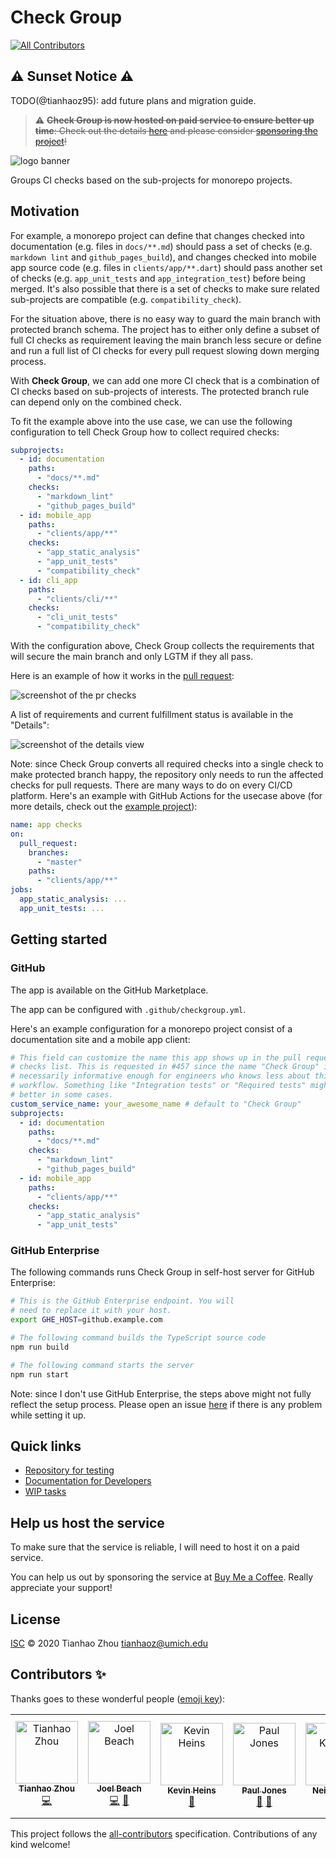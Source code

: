 # Check Group
<!-- ALL-CONTRIBUTORS-BADGE:START - Do not remove or modify this section -->
[![All Contributors](https://img.shields.io/badge/all_contributors-6-orange.svg?style=flat-square)](#contributors-)
<!-- ALL-CONTRIBUTORS-BADGE:END -->

## :warning: Sunset Notice :warning:

TODO(@tianhaoz95): add future plans and migration guide.

> :warning: ~~**Check Group is now hosted on paid service to ensure better up time**: Check out the details [here](https://github.com/tianhaoz95/check-group/issues/769) and please consider [sponsoring the project](https://www.buymeacoffee.com/jacksonzhou666)!~~

![logo banner](https://github.com/tianhaoz95/check-group/raw/master/docs/assets/logo/banner_rounded.png)

Groups CI checks based on the sub-projects for monorepo projects.

## Motivation

For example, a monorepo project can define that changes checked into documentation (e.g. files in `docs/**.md`) should pass a set of checks (e.g. `markdown lint` and `github_pages_build`), and changes checked into mobile app source code (e.g. files in `clients/app/**.dart`) should pass another set of checks (e.g. `app_unit_tests` and `app_integration_test`) before being merged. It's also possible that there is a set of checks to make sure related sub-projects are compatible (e.g. `compatibility_check`).

For the situation above, there is no easy way to guard the main branch with protected branch schema. The project has to either only define a subset of full CI checks as requirement leaving the main branch less secure or define and run a full list of CI checks for every pull request slowing down merging process.

With **Check Group**, we can add one more CI check that is a combination of CI checks based on sub-projects of interests. The protected branch rule can depend only on the combined check.

To fit the example above into the use case, we can use the following configuration to tell Check Group how to collect required checks:

```yml
subprojects:
  - id: documentation
    paths:
      - "docs/**.md"
    checks:
      - "markdown_lint"
      - "github_pages_build"
  - id: mobile_app
    paths:
      - "clients/app/**"
    checks:
      - "app_static_analysis"
      - "app_unit_tests"
      - "compatibility_check"
  - id: cli_app
    paths:
      - "clients/cli/**"
    checks:
      - "cli_unit_tests"
      - "compatibility_check"
```

With the configuration above, Check Group collects the requirements that will secure the main branch and only LGTM if they all pass.

Here is an example of how it works in the [pull request](https://github.com/tianhaoz95/check-group-demo/pull/1):

![screenshot of the pr checks](https://github.com/tianhaoz95/check-group/raw/master/docs/assets/screenshot/example_pr_checks.png)

A list of requirements and current fulfillment status is available in the "Details":

![screenshot of the details view](https://github.com/tianhaoz95/check-group/raw/master/docs/assets/screenshot/check_details.png)

Note: since Check Group converts all required checks into a single check to make protected branch happy, the repository only needs to run the affected checks for pull requests. There are many ways to do on every CI/CD platform. Here's an example with GitHub Actions for the usecase above (for more details, check out the [example project](https://github.com/tianhaoz95/check-group-demo)):

```yml
name: app checks
on:
  pull_request:
    branches:
      - "master"
    paths:
      - "clients/app/**"
jobs:
  app_static_analysis: ...
  app_unit_tests: ...
```

## Getting started

### GitHub

The app is available on the GitHub Marketplace.

The app can be configured with `.github/checkgroup.yml`.

Here's an example configuration for a monorepo project consist of a documentation site and a mobile app client:

<!--
  TODO(@tianhaoz95): add more comments into this configuration file and
  make it like a instruction so that I can save some time on writing
  documentation for the configuration options.
-->

```yml
# This field can customize the name this app shows up in the pull request
# checks list. This is requested in #457 since the name "Check Group" is not
# necessarily informative enough for engineers who knows less about this
# workflow. Something like "Integration tests" or "Required tests" might be
# better in some cases.
custom_service_name: your_awesome_name # default to "Check Group"
subprojects:
  - id: documentation
    paths:
      - "docs/**.md"
    checks:
      - "markdown_lint"
      - "github_pages_build"
  - id: mobile_app
    paths:
      - "clients/app/**"
    checks:
      - "app_static_analysis"
      - "app_unit_tests"
```

### GitHub Enterprise

The following commands runs Check Group in self-host server for GitHub Enterprise:

```bash
# This is the GitHub Enterprise endpoint. You will
# need to replace it with your host.
export GHE_HOST=github.example.com

# The following command builds the TypeScript source code
npm run build

# The following command starts the server
npm run start
```

Note: since I don't use GitHub Enterprise, the steps above might not fully reflect the setup process. Please open an issue [here](https://github.com/tianhaoz95/check-group/issues) if there is any problem while setting it up.

## Quick links

- [Repository for testing](https://github.com/tianhaoz95/check-group-test)
- [Documentation for Developers](https://githubsuperpower.github.io/check-group-dev-doc)
- [WIP tasks](https://github.com/tianhaoz95/check-group/issues?q=is%3Aopen+is%3Aissue+label%3A%22work+in+progress%22)

## Help us host the service

To make sure that the service is reliable, I will need to host it on a paid service.

You can help us out by sponsoring the service at [Buy Me a Coffee](https://www.buymeacoffee.com/jacksonzhou666). Really appreciate your support!

## License

[ISC](LICENSE) © 2020 Tianhao Zhou [tianhaoz@umich.edu](mailto:tianhaoz@umich.edu)

## Contributors ✨

Thanks goes to these wonderful people ([emoji key](https://allcontributors.org/docs/en/emoji-key)):

<!-- ALL-CONTRIBUTORS-LIST:START - Do not remove or modify this section -->
<!-- prettier-ignore-start -->
<!-- markdownlint-disable -->
<table>
  <tbody>
    <tr>
      <td align="center"><a href="https://tianhaoz95.github.io"><img src="https://avatars.githubusercontent.com/u/16887772?v=4?s=100" width="100px;" alt="Tianhao Zhou"/><br /><sub><b>Tianhao Zhou</b></sub></a><br /><a href="https://github.com/tianhaoz95/check-group/commits?author=tianhaoz95" title="Code">💻</a></td>
      <td align="center"><a href="https://github.com/jtbeach"><img src="https://avatars.githubusercontent.com/u/12853460?v=4?s=100" width="100px;" alt="Joel Beach"/><br /><sub><b>Joel Beach</b></sub></a><br /><a href="https://github.com/tianhaoz95/check-group/commits?author=jtbeach" title="Code">💻</a> <a href="#ideas-jtbeach" title="Ideas, Planning, & Feedback">🤔</a></td>
      <td align="center"><a href="https://github.com/kevinheins"><img src="https://avatars.githubusercontent.com/u/6421447?v=4?s=100" width="100px;" alt="Kevin Heins"/><br /><sub><b>Kevin Heins</b></sub></a><br /><a href="#ideas-kevinheins" title="Ideas, Planning, & Feedback">🤔</a></td>
      <td align="center"><a href="https://www.linkedin.com/in/paul-jones-b61011143/"><img src="https://avatars.githubusercontent.com/u/30155889?v=4?s=100" width="100px;" alt="Paul Jones"/><br /><sub><b>Paul Jones</b></sub></a><br /><a href="https://github.com/tianhaoz95/check-group/issues?q=author%3Apaulijones" title="Bug reports">🐛</a> <a href="#ideas-paulijones" title="Ideas, Planning, & Feedback">🤔</a></td>
      <td align="center"><a href="http://thatkookooguy.kibibit.io"><img src="https://avatars.githubusercontent.com/u/10427304?v=4?s=100" width="100px;" alt="Neil Kalman"/><br /><sub><b>Neil Kalman</b></sub></a><br /><a href="https://github.com/tianhaoz95/check-group/issues?q=author%3AThatkookooguy" title="Bug reports">🐛</a></td>
      <td align="center"><a href="https://www.linkedin.com/in/christian-theilemann-58339351/"><img src="https://avatars.githubusercontent.com/u/1221897?v=4?s=100" width="100px;" alt="Christian Theilemann"/><br /><sub><b>Christian Theilemann</b></sub></a><br /><a href="https://github.com/tianhaoz95/check-group/commits?author=geekflyer" title="Code">💻</a></td>
    </tr>
  </tbody>
</table>

<!-- markdownlint-restore -->
<!-- prettier-ignore-end -->

<!-- ALL-CONTRIBUTORS-LIST:END -->

This project follows the [all-contributors](https://github.com/all-contributors/all-contributors) specification. Contributions of any kind welcome!